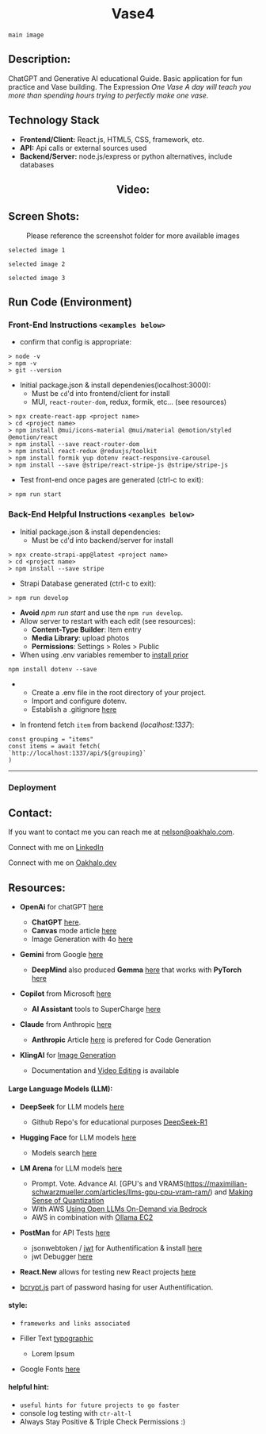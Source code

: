 <h1 align="center">Vase4</h1>

`main image`

## Description:
ChatGPT and Generative AI educational Guide. Basic application for fun practice and Vase building. The Expression *One Vase A day will teach you more than spending hours trying to perfectly make one vase.* 

## Technology Stack
- **Frontend/Client:** React.js, HTML5, CSS, framework, etc.
- **API:** Api calls or external sources used
- **Backend/Server:** node.js/express or python alternatives, include databases

<h2 align="center">Video:</h2>

## Screen Shots:
<p align="center">Please reference the screenshot folder for more available images</p>

`selected image 1`

`selected image 2`

`selected image 3`

## Run Code (Environment)

### Front-End Instructions `<examples below>`
- confirm that config is appropriate:
```
> node -v
> npm -v
> git --version
```

- Initial package.json & install dependenies(localhost:3000):
    - Must be `cd`'d into frontend/client for install
    - MUI, `react-router-dom`, redux, formik, etc... (see resources)
```
> npx create-react-app <project name>
> cd <project name>
> npm install @mui/icons-material @mui/material @emotion/styled @emotion/react
> npm install --save react-router-dom
> npm install react-redux @reduxjs/toolkit
> npm install formik yup dotenv react-responsive-carousel
> npm install --save @stripe/react-stripe-js @stripe/stripe-js
```
- Test front-end once pages are generated (ctrl-c to exit):
```
> npm run start
```

### Back-End Helpful Instructions `<examples below>`
- Initial package.json & install dependencies:
    - Must be `cd`'d into backend/server for install
```
> npx create-strapi-app@latest <project name>
> cd <project name>
> npm install --save stripe
```
- Strapi Database generated (ctrl-c to exit):
```
> npm run develop
```
- **Avoid** *npm run start* and use the `npm run develop`. 
- Allow server to restart with each edit (see resources): 
    - **Content-Type Builder**: Item entry
    - **Media Library**: upload photos
    - **Permissions**: Settings > Roles > Public
- When using .env variables remember to [install prior](https://www.npmjs.com/package/dotenv/v/14.0.0)
```
npm install dotenv --save
```
-
    - Create a .env file in the root directory of your project.
    - Import and configure dotenv.
    - Establish a .gitignore [here](https://git-scm.com/docs/gitignore)

- In frontend fetch `item` from backend (*localhost:1337*):
```
const grouping = "items"
const items = await fetch(
`http://localhost:1337/api/${grouping}`
)
```
--------------------------
### Deployment



## Contact:
<!--- You can add in your linkedin, medium, stack overflow, dev.to account, etc. here --->
If you want to contact me you can reach me at <nelson@oakhalo.com>.

Connect with me on <a href="https://www.linkedin.com/in/ayla-nelson/">LinkedIn</a>

Connect with me on <a href="https://github.com/oakHalo">Oakhalo.dev</a>

## Resources:
- **OpenAi** for chatGPT [here](https://openai.com/)
    - **ChatGPT** [here](https://platform.openai.com/docs/overview).
    - **Canvas** mode article [here](https://openai.com/index/introducing-canvas/)
    - Image Generation with 4o [here](https://openai.com/index/introducing-4o-image-generation/) 

- **Gemini** from Google [here](https://deepmind.google/models/gemini/)
    - **DeepMind** also produced **Gemma** [here](https://deepmind.google/models/gemma/) that works with **PyTorch** [here](https://ai.google.dev/gemma/docs/core/pytorch_gemma)

- **Copilot** from Microsoft [here](https://copilot.microsoft.com/chats/rpkvJ7S3n4AYbn2snuAYW)
    - **AI Assistant** tools to SuperCharge [here](https://www.microsoft.com/en-us/microsoft-copilot/organizations)

- **Claude** from Anthropic [here](https://www.anthropic.com/claude)
    - **Anthropic** Article [here](https://www.anthropic.com/news/introducing-claude) is prefered for Code Generation

- **KlingAI** for [Image Generation](https://www.klingai.com/global/)
    - Documentation and [Video Editing](https://app.klingai.com/global/image-to-video/frame-mode/new?ra=4) is available

#### **Large Language Models (LLM):**
- **DeepSeek** for LLM models [here](https://www.deepseek.com/)
    - Github Repo's for educational purposes [DeepSeek-R1](https://github.com/deepseek-ai/DeepSeek-R1)

- **Hugging Face** for LLM models [here](https://huggingface.co/)
    - Models search [here](https://huggingface.co/models)

- **LM Arena** for LLM models [here](https://lmarena.ai/)
    - Prompt. Vote. Advance AI. [GPU's and VRAMS(https://maximilian-schwarzmueller.com/articles/llms-gpu-cpu-vram-ram/) and [Making Sense of Quantization](https://maximilian-schwarzmueller.com/articles/making-sense-of-quantization/)
    - With AWS [Using Open LLMs On-Demand via Bedrock](https://maximilian-schwarzmueller.com/articles/using-open-models-on-demand-via-bedrock/)
    - AWS in combination with [Ollama EC2](https://medium.com/@sreskills/configuring-ollama-ai-llm-on-an-ec2-instance-in-aws-12cff0f5d83b)

- **PostMan** for API Tests [here](https://www.postman.com/)
    - jsonwebtoken / [jwt](https://jwt.io/) for Authentification & install [here](https://www.npmjs.com/package/jsonwebtoken)
    - jwt Debugger [here](https://jwt.io/#debugger-io)
- **React.New** allows for testing new React projects [here](react.new)
- [bcrypt.js](https://www.npmjs.com/package/bcryptjs) part of password hasing for user Authentification. 


#### **style:** 
- `frameworks and links associated`

- Filler Text [typographic](https://generator.lorem-ipsum.info/)
    - Lorem Ipsum 
- Google Fonts [here](https://fonts.google.com/)

#### **helpful hint:** 
- `useful hints for future projects to go faster`
- console log testing with `ctr-alt-l` 
- Always Stay Positive & Triple Check Permissions :)




<!-- 
### TODO stx: 
Future Structure (stx):
backend
frontend
images
screenShots [contains video link]
troubleShooting [contains issues resolved]
--
https://www.udemy.com/course/chatgpt-bard-bing-complete-guide-to-chatgpt-openai-apis/learn/lecture/50196317#overview

-->
